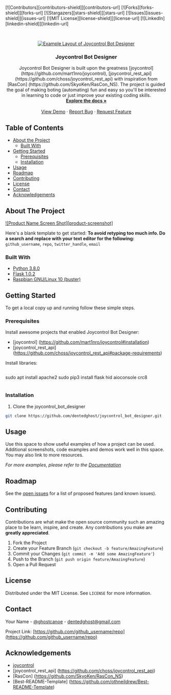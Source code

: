 
<!-- PROJECT SHIELDS -->
[![Contributors][contributors-shield]][contributors-url]
[![Forks][forks-shield]][forks-url]
[![Stargazers][stars-shield]][stars-url]
[![Issues][issues-shield]][issues-url]
[![MIT License][license-shield]][license-url]
[![LinkedIn][linkedin-shield]][linkedin-url]



<!-- PROJECT Screenshot -->
<br />
<p align="center">
  <a href="https://github.com/dentedghost/joycontrol_bot_designer">
    <img src="images/joycontrol_bot_designer_example_small.png" alt="Example Layout of Joycontrol Bot Designer">
  </a>

  <h3 align="center">Joycontrol Bot Designer</h3>

  <p align="center">
    Joycontrol Bot Designer is built upon the greatness [joycontrol](https://github.com/mart1nro/joycontrol), 
    [joycontrol_rest_api] (https://github.com/choss/joycontrol_rest_api) with inspiration from 
    [RasCon] (https://github.com/SkyoKen/RasCon_NS).
    The project is guided the goal of making boting (automating) fun and easy so you'll be interested in learning to code
    or just improve your existing coding skills.
    <br />
    <a href="https://github.com/dentedghost/joycontrol_bot_designer"><strong>Explore the docs »</strong></a>
    <br />
    <br />
    <a href="https://github.com/dentedghost/joycontrol_bot_designer">View Demo</a>
    ·
    <a href="https://github.com/dentedghost/joycontrol_bot_designer/issues">Report Bug</a>
    ·
    <a href="https://github.com/dentedghost/joycontrol_bot_designer/issues">Request Feature</a>
  </p>
</p>



<!-- TABLE OF CONTENTS -->
## Table of Contents

* [About the Project](#about-the-project)
  * [Built With](#built-with)
* [Getting Started](#getting-started)
  * [Prerequisites](#prerequisites)
  * [Installation](#installation)
* [Usage](#usage)
* [Roadmap](#roadmap)
* [Contributing](#contributing)
* [License](#license)
* [Contact](#contact)
* [Acknowledgements](#acknowledgements)



<!-- ABOUT THE PROJECT -->
## About The Project

[![Product Name Screen Shot][product-screenshot]](https://example.com)

Here's a blank template to get started:
**To avoid retyping too much info. Do a search and replace with your text editor for the following:**
`github_username`, `repo`, `twitter_handle`, `email`


### Built With

* [Python 3.8.0](https://www.python.org/downloads/release/python-380/?ref=codebldr)
* [Flask 1.0.2](https://pypi.org/project/Flask/)
* [Raspbian GNU/Linux 10 (buster)](https://www.raspberrypi.org/blog/buster-the-new-version-of-raspbian/)



<!-- GETTING STARTED -->
## Getting Started

To get a local copy up and running follow these simple steps.

### Prerequisites

Install awesome projects that enabled Joycontrol Bot Designer:
* [joycontrol] (https://github.com/mart1nro/joycontrol#installation)
* [joycontrol_rest_api] (https://github.com/choss/joycontrol_rest_api#package-requirements)

Install libraries:
```sh
```
sudo apt install apache2
sudo pip3 install flask hid aioconsole crc8
```
```

### Installation
 
1. Clone the joycontrol_bot_designer
```sh
git clone https://github.com/dentedghost/joycontrol_bot_designer.git
```




<!-- USAGE EXAMPLES -->
## Usage

Use this space to show useful examples of how a project can be used. Additional screenshots, code examples and demos work well in this space. You may also link to more resources.

_For more examples, please refer to the [Documentation](https://example.com)_



<!-- ROADMAP -->
## Roadmap

See the [open issues](https://github.com/github_username/repo/issues) for a list of proposed features (and known issues).



<!-- CONTRIBUTING -->
## Contributing

Contributions are what make the open source community such an amazing place to be learn, inspire, and create. Any contributions you make are **greatly appreciated**.

1. Fork the Project
2. Create your Feature Branch (`git checkout -b feature/AmazingFeature`)
3. Commit your Changes (`git commit -m 'Add some AmazingFeature'`)
4. Push to the Branch (`git push origin feature/AmazingFeature`)
5. Open a Pull Request



<!-- LICENSE -->
## License

Distributed under the MIT License. See `LICENSE` for more information.



<!-- CONTACT -->
## Contact

Your Name - [@ghostcanoe](https://twitter.com/ghostcanoe) - dentedghost@gmail.com

Project Link: [https://github.com/github_username/repo](https://github.com/github_username/repo)



<!-- ACKNOWLEDGEMENTS -->
## Acknowledgements

* [joycontrol](https://github.com/mart1nro/joycontrol)
* [joycontrol_rest_api] (https://github.com/choss/joycontrol_rest_api)
* [RasCon] (https://github.com/SkyoKen/RasCon_NS)
* [Best-README-Template] (https://github.com/othneildrew/Best-README-Template)

